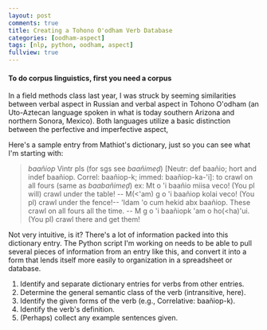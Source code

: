 ```yaml
---
layout: post
comments: true
title: Creating a Tohono O'odham Verb Database
categories: [oodham-aspect]
tags: [nlp, python, oodham, aspect]
fullview: true
---
```


#### To do corpus linguistics, first you need a corpus

In a field methods class last year, I was struck by seeming
similarities between verbal aspect in Russian and verbal aspect in
Tohono O'odham (an Uto-Aztecan language spoken in what is today
southern Arizona and northern Sonora, Mexico). Both languages utilize
a basic distinction between the perfective and imperfective aspect,


Here's a sample entry from Mathiot's dictionary, just so you can see
what I'm starting with:

> *baañiop* Vintr pls (for sgs see *baañimeḑ*)
> \[Neutr: def baañio; hort and indef baañiop. Correl: baañiop-k; immed: baañiop-ka-'i\]:
> to crawl on all fours (same as *baabañimeḑ*) ex: Mt o 'i baañio miisa
> veco! (You pl will) crawl under the table! -- M(&lt;'am) g o 'i baañiop
> kolai veco! (You pl) crawl under the fence!-- 'Idam 'o cum hekid abx
> baañiop. These crawl on all fours all the time. -- M g o 'i baañiopk
> 'am o ho(&lt;ha)'ui. (You pl) crawl there and get them!

Not very intuitive, is it? There's a lot of information packed into
this dictionary entry. The Python script I'm working on needs to be
able to pull several pieces of information from an entry like this,
and convert it into a form that lends itself more easily to
organization in a spreadsheet or database.

1. Identify and separate dictionary entries for verbs from other
   entries.
1. Determine the general semantic class of the verb (intransitive,
   here).
1. Identify the given forms of the verb (e.g., Correlative:
   baañiop-k).
1. Identify the verb's definition.
1. (Perhaps) collect any example sentences given.
